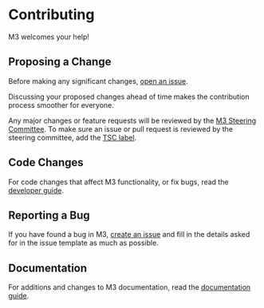 # Contributing

M3 welcomes your help!

## Proposing a Change

Before making any significant changes, [open an issue](https://github.com/m3db/proposal/issues).

Discussing your proposed changes ahead of time makes the contribution process smoother for everyone.

Any major changes or feature requests will be reviewed by the [M3 Steering Committee](https://github.com/m3db/m3/blob/master/GOVERNANCE.md). To make sure an issue or pull request is reviewed by the steering committee, add the [TSC label](https://github.com/m3db/m3/labels/TSC).

## Code Changes

For code changes that affect M3 functionality, or fix bugs, read the [developer guide](DEVELOPMENT.md).

## Reporting a Bug

If you have found a bug in M3, [create an issue](https://github.com/m3db/m3/issues/new) and fill in the details asked for in the issue template as much as possible.

## Documentation

For additions and changes to M3 documentation, read the [documentation guide](DOCUMENTATION.md).

